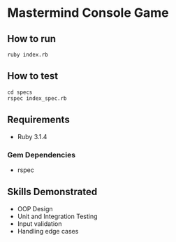# Mastermind Console Game

## How to run

```
ruby index.rb
```

## How to test

```
cd specs
rspec index_spec.rb
```
## Requirements

- Ruby 3.1.4

### Gem Dependencies

- rspec

## Skills Demonstrated

- OOP Design
- Unit and Integration Testing
- Input validation
- Handling edge cases
